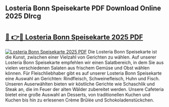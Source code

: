 ## Losteria Bonn Speisekarte PDF Download Online 2025 Dlrcg

# <h2><a href="http://gcb7cv.nevu.top/?p=Losteria+Bonn+Speisekarte">🔗 👉🔴 Losteria Bonn Speisekarte 2025 PDF</a></h2>

[![Losteria Bonn Speisekarte 2025 PDF](https://i.imgur.com/dBaPXMq.png)](http://gcb7cv.nevu.top/?p=Losteria+Bonn+Speisekarte)
Die Losteria Bonn Speisekarte ist die Kunst, zwischen einer Vielzahl von Gerichten zu wählen. Auf unserer Losteria Bonn Speisekarte empfehlen wir einen Salatbereich, in dem Sie aus vielen verschiedenen Salaten aus frischem Gemüse und Obst wählen können. Für Fleischliebhaber gibt es auf unserer Losteria Bonn Speisekarte eine Auswahl an Gerichten: Rindfleisch, Schweinefleisch, Huhn und Fisch. Unseren Auserwählten bieten wir köstliche Gerichte wie Schaschlik und Steak an, die im Feuer der alten Wälder zubereitet werden. Unsere Cafeteria bietet eine große Auswahl an Desserts, von traditionellen Kuchen und Kuchen bis hin zu erlesenen Crème Brûlée und Schokoladenstückchen.
